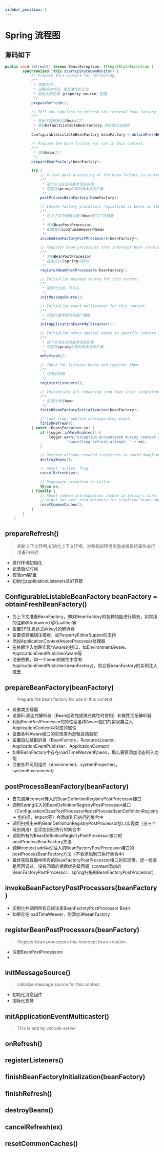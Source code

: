 ```yaml
---
sidebar_position: 1
---
```


# Spring 流程图

## 源码如下
```java
public void refresh() throws BeansException, IllegalStateException {
        synchronized (this.startupShutdownMonitor) {
            // Prepare this context for refreshing.
            /**
             * 准备工作：
             * 设置启动时间、是否激活标识位
             * 初始化属性源（property source）配置
             */
            prepareRefresh();

            // Tell the subclass to refresh the internal bean factory.
            /**
             * 告诉子类刷新内部bean工厂
             * 拿到DefaultListableBeanFactory,供后面方法调用
             */
            ConfigurableListableBeanFactory beanFactory = obtainFreshBeanFactory();

            // Prepare the bean factory for use in this context.
            /**
             * 准备bean工厂
             */
            prepareBeanFactory(beanFactory);

            try {
                // Allows post-processing of the bean factory in context subclasses.
                /**
                 * 这个方法在当前版本没有实现
                 * 可能在spring后面的版本会去扩展
                 */
                postProcessBeanFactory(beanFactory);

                // Invoke factory processors registered as beans in the context.
                /**
                 * 在上下文中调用注册为bean的工厂处理器
                 *
                 * 添加BeanPostProcessor
                 * 如果发现loadTimeWeaver的Bean
                 */
                invokeBeanFactoryPostProcessors(beanFactory);

                // Register bean processors that intercept bean creation.
                /**
                 * 注册BeanPostProcessor
                 * 自定义以及spring内部的
                 */
                registerBeanPostProcessors(beanFactory);

                // Initialize message source for this context.
                /**
                 * 国际化支持，不关心
                 */
                initMessageSource();

                // Initialize event multicaster for this context.
                /**
                 * 初始化事件监听多路广播器
                 */
                initApplicationEventMulticaster();

                // Initialize other special beans in specific context subclasses.
                /**
                 * 这个方法在当前版本没有实现
                 * 可能在spring后面的版本会去扩展
                 */
                onRefresh();

                // Check for listener beans and register them.
                /**
                 * 注册监听器
                 */
                registerListeners();

                // Instantiate all remaining (non-lazy-init) singletons.
                /**
                 * 实例化所有bean
                 */
                finishBeanFactoryInitialization(beanFactory);

                // Last step: publish corresponding event.
                finishRefresh();
            } catch (BeansException ex) {
                if (logger.isWarnEnabled()){
                    logger.warn("Exception encountered during context initialization - " +
                            "cancelling refresh attempt: " + ex);
                }

                // Destroy already created singletons to avoid dangling resources.
                destroyBeans();

                // Reset 'active' flag.
                cancelRefresh(ex);

                // Propagate exception to caller.
                throw ex;
            } finally {
                // Reset common introspection caches in Spring's core, since we
                // might not ever need metadata for singleton beans anymore...
                resetCommonCaches();
            }
        }
    }

```
## prepareRefresh()
> 刷新上下文环境,初始化上下文环境，对系统的环境变量或者系统属性进行准备和校验
* 进行环境初始化
* 记录启动时间
* 校验xml配置
* 初始化applicationListeners监听容器

## ConfigurableListableBeanFactory beanFactory = obtainFreshBeanFactory()
>
* 为上下文准备BeanFactory，即对BeanFactory的各种功能进行填充，如常用的注解@Autowired @Qualifier等
* 设置SPEL表达式#{key}的解析器
* 设置资源编辑注册器，如PerpertyEditorSupper的支持
* 添加ApplicationContextAwareProcessor处理器
* 在依赖注入忽略实现*Aware的接口，如EnvironmentAware、ApplicationEventPublisherAware等
* 注册依赖，如一个bean的属性中含有ApplicationEventPublisher(beanFactory)，则会将beanFactory的实例注入进去

## prepareBeanFactory(beanFactory)
>Prepare the bean factory for use in this context.
* 设置类加载器
* 设置EL表达式解析器（Bean创建完成填充属性时使用）和属性注册解析器
* 利用BeanPostProcessor的特性给各种Aware接口的实现类注入ApplicationContext中对应的属性
* 设置各种Aware接口的实现类为忽略自动装配
* 设置自动装配的类（BeanFactory，ResourceLoader，ApplicationEventPublisher，ApplicationContext）
* 如果BeanFactory中存在loadTimeWeaver的bean，那么需要添加动态织入功能
* 注册各种可用组件（environment，systemProperties，systemEnvironment）

## postProcessBeanFactory(beanFactory)
>
* 首先调用context传入的BeanDefinitionRegistryPostProcessor接口
* 调用Spring注入的BeanDefinitionRegistryPostProcessor接口（ConfigurationClassPostProcessor#postProcessBeanDefinitionRegistry => 包扫描，Import等）会添加到已执行的集合中
* 调用扫描出来的BeanDefinitionRegistryPostProcessor接口实现类（分三个级别调用）会添加到已执行的集合中
* 调用所有的BeanDefinitionRegistryPostProcessor接口的postProcessBeanFactory方法
* 调用context.add手动注入的BeanFactoryPostProcessor接口的postProcessBeanFactory方法（不会添加到已执行集合中）
* 最终获取容器中所有的BeanFactoryPostProcessor接口的实现类，逐一检查是否回调过，没有回调的根据优先级回调（context添加的BeanFactoryPostProcessor、spring扫描的BeanFactoryPostProcessor）

## invokeBeanFactoryPostProcessors(beanFactory)
>
* 实例化并调用所有已经注册BeanFactoryPostProcessor Bean
* 如果存在loadTimeWeaver，则添加进beanFactory

## registerBeanPostProcessors(beanFactory)
>Register bean processors that intercept bean creation.

* 注册BeanPostProcessors
* 

## initMessageSource()
>Initialize message source for this context.

* 初始化消息组件
* 国际化支持

## initApplicationEventMulticaster()
> This is add by vscode-server

## onRefresh()
>

## registerListeners()
>

## finishBeanFactoryInitialization(beanFactory)
>

## finishRefresh()
>

## destroyBeans()
>

## cancelRefresh(ex)
>

## resetCommonCaches()
>

